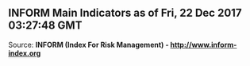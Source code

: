 ## INFORM Main Indicators as of Fri, 22 Dec 2017 03:27:48 GMT

Source: **INFORM (Index For Risk Management) - http://www.inform-index.org**
